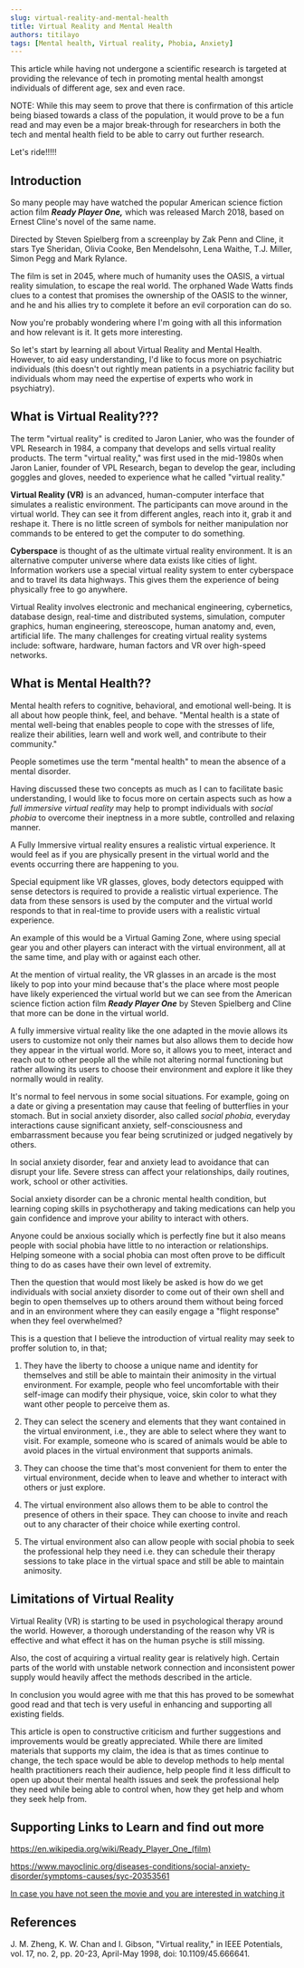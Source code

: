```yaml
---
slug: virtual-reality-and-mental-health
title: Virtual Reality and Mental Health
authors: titilayo
tags: [Mental health, Virtual reality, Phobia, Anxiety]
---
```


This article while having not undergone a scientific research is
targeted at providing the relevance of tech in promoting mental health amongst individuals of different age, sex and even race.

<!--truncate-->

NOTE: While this may seem to prove that there is confirmation of this
article being biased towards a class of the population, it would prove
to be a fun read and may even be a major break-through for researchers
in both the tech and mental health field to be able to carry out further
research.

Let's ride!!!!!

## Introduction
So many people may have watched the popular American science fiction
action film ***Ready Player One,*** which was released March 2018, based
on Ernest Cline's novel of the same name.

Directed by Steven Spielberg from a screenplay by Zak Penn and Cline, it
stars Tye Sheridan, Olivia Cooke, Ben Mendelsohn, Lena Waithe, T.J.
Miller, Simon Pegg and Mark Rylance.

The film is set in 2045, where much of humanity uses the OASIS,
a virtual reality simulation, to escape the real world. The orphaned
Wade Watts finds clues to a contest that promises the ownership of the
OASIS to the winner, and he and his allies try to complete it before an
evil corporation can do so.

Now you're probably wondering where I'm going with all this information
and how relevant is it. It gets more interesting.

So let's start by learning all about Virtual Reality and Mental Health.
However, to aid easy understanding, I'd like to focus more on
psychiatric individuals (this doesn't out rightly mean patients in a
psychiatric facility but individuals whom may need the expertise of
experts who work in psychiatry).

## What is Virtual Reality???

The term "virtual reality" is credited to Jaron Lanier, who was the
founder of VPL Research in 1984, a company that develops and sells
virtual reality products. The term "virtual reality," was first used in
the mid-1980s when Jaron Lanier, founder of VPL Research, began to
develop the gear, including goggles and gloves, needed to experience
what he called "virtual reality."

**Virtual Reality (VR)** is an advanced, human-computer interface that
simulates a realistic environment. The participants can move around in
the virtual world. They can see it from different angles, reach into it,
grab it and reshape it. There is no little screen of symbols for neither
manipulation nor commands to be entered to get the computer to do
something. 

**Cyberspace** is thought of as the ultimate virtual reality
environment. It is an alternative computer universe where data exists
like cities of light. Information workers use a special virtual reality
system to enter cyberspace and to travel its data highways. This gives
them the experience of being physically free to go anywhere.

Virtual Reality involves electronic and mechanical engineering,
cybernetics, database design, real-time and distributed systems,
simulation, computer graphics, human engineering, stereoscope, human
anatomy and, even, artificial life. The many challenges for creating
virtual reality systems include: software, hardware, human factors and
VR over high-speed networks.

## What is Mental Health??

Mental health refers to cognitive, behavioral, and emotional well-being.
It is all about how people think, feel, and behave. "Mental health is a
state of mental well-being that enables people to cope with the stresses
of life, realize their abilities, learn well and work well, and
contribute to their community."

People sometimes use the term "mental health" to mean the absence of a
mental disorder.

Having discussed these two concepts as much as I can to facilitate basic
understanding, I would like to focus more on certain aspects such as how
a *full immersive virtual reality* may help to prompt individuals with
*social phobia* to overcome their ineptness in a more subtle, controlled
and relaxing manner.

A Fully Immersive virtual reality ensures a realistic virtual
experience. It would feel as if you are physically present in the
virtual world and the events occurring there are happening to you.

Special equipment like VR glasses, gloves, body detectors equipped with
sense detectors is required to provide a realistic virtual experience.
The data from these sensors is used by the computer and the virtual
world responds to that in real-time to provide users with a realistic
virtual experience.

An example of this would be a Virtual Gaming Zone, where using special
gear you and other players can interact with the virtual environment,
all at the same time, and play with or against each other.

At the mention of virtual reality, the VR glasses in an arcade is the
most likely to pop into your mind because that's the place where most
people have likely experienced the virtual world but we can see from the
American science fiction action film ***Ready Player One*** by Steven
Spielberg and Cline that more can be done in the virtual world.

A fully immersive virtual reality like the one adapted in the movie
allows its users to customize not only their names but also allows them
to decide how they appear in the virtual world. More so, it allows you
to meet, interact and reach out to other people all the while not
altering normal functioning but rather allowing its users to choose
their environment and explore it like they normally would in reality.

It's normal to feel nervous in some social situations. For example,
going on a date or giving a presentation may cause that feeling of
butterflies in your stomach. But in social anxiety disorder, also called
*social phobia*, everyday interactions cause significant anxiety,
self-consciousness and embarrassment because you fear being scrutinized
or judged negatively by others.

In social anxiety disorder, fear and anxiety lead to avoidance that can
disrupt your life. Severe stress can affect your relationships, daily
routines, work, school or other activities.

Social anxiety disorder can be a chronic mental health condition, but
learning coping skills in psychotherapy and taking medications can help
you gain confidence and improve your ability to interact with others.

Anyone could be anxious socially which is perfectly fine but it also
means people with social phobia have little to no interaction or
relationships. Helping someone with a social phobia can most often prove
to be difficult thing to do as cases have their own level of extremity.

Then the question that would most likely be asked is how do we get
individuals with social anxiety disorder to come out of their own shell
and begin to open themselves up to others around them without being
forced and in an environment where they can easily engage a "flight
response" when they feel overwhelmed?

This is a question that I believe the introduction of virtual reality
may seek to proffer solution to, in that;

1.  They have the liberty to choose a unique name and identity for
    themselves and still be able to maintain their animosity in the
    virtual environment. For example, people who feel uncomfortable with
    their self-image can modify their physique, voice, skin color to
    what they want other people to perceive them as.

2.  They can select the scenery and elements that they want contained in
    the virtual environment, i.e., they are able to select where they want to
    visit. For example, someone who is scared of animals would be able
    to avoid places in the virtual environment that supports animals.

3.  They can choose the time that's most convenient for them to enter the virtual           environment, decide when to leave and whether to interact with others or just explore.

4.  The virtual environment also allows them to be able to control the
    presence of others in their space. They can choose to invite and
    reach out to any character of their choice while exerting control.

5.  The virtual environment also can allow people with social phobia to
    seek the professional help they need i.e. they can schedule their
    therapy sessions to take place in the virtual space and still be
    able to maintain animosity.

## Limitations of Virtual Reality

Virtual Reality (VR) is starting to be used in psychological therapy
around the world. However, a thorough understanding of the reason why VR
is effective and what effect it has on the human psyche is still
missing.

Also, the cost of acquiring a virtual reality gear is relatively high.
Certain parts of the world with unstable network connection and inconsistent
power supply would heavily affect the methods described in the article.

In conclusion you would agree with me that this has proved to be somewhat
good read and that tech is very useful in enhancing and supporting all
existing fields.

This article is open to constructive criticism and further suggestions
and improvements would be greatly appreciated. While there are limited
materials that supports my claim, the idea is that as times continue to
change, the tech space would be able to develop methods to help mental
health practitioners reach their audience, help people find it less
difficult to open up about their mental health issues and seek the
professional help they need while being able to control when, how they
get help and whom they seek help from.

## Supporting Links to Learn and find out more

<https://en.wikipedia.org/wiki/Ready_Player_One_(film)>

<https://www.mayoclinic.org/diseases-conditions/social-anxiety-disorder/symptoms-causes/syc-20353561>

[In case you have not seen the movie and you are interested in watching
it](https://www.sabishare.com/file/ElTTlcTVQ93-ready-player-one-2018-netnaija-com-mp4)

## References
J. M. Zheng, K. W. Chan and I. Gibson, \"Virtual reality,\" in IEEE
Potentials, vol. 17, no. 2, pp. 20-23, April-May 1998, doi:
10.1109/45.666641.